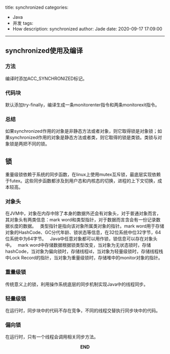 title: synchronized
categories:
  - Java
  - 并发
tags:
  - How
description: synchronized
author: Jade
date: 2020-09-17 17:09:00
---

## synchronized使用及编译
### 方法
编译时添加ACC_SYNCHRONIZED标记。
### 代码块
默认添加try-finally，编译生成一条monitorenter指令和两条monitorexit指令。
### 总结
如果synchronized作用的对象是非静态方法或者对象，则它取得锁是对象锁；如果synchronized作用的对象是静态方法或者类，则它取得的锁是类锁。类锁与对象锁是两把不同的锁。

## 锁
重量级锁依赖于系统的同步函数，在linux上使用mutex互斥锁，最底层实现依赖于futex。这些同步函数都涉及到用户态和内核态的切换，进程的上下文切换，成本较高。
### 对象头
在JVM中，对象在内存中除了本身的数据外还会有对象头，对于普通对象而言，其对象头有两类信息：mark word和类型指针，对于数据而言含会有一份记录数据长度的数据。  
类型指针是指向该对象所属类对象的指针。mark word用于存储对象的HashCode、GC分代年龄、锁状态等信息，在32位系统中位32字节，64位系统中为64字节。  
Java中任意对象都可以用作锁，锁信息可以存在对象头中。  
mark word中存储数据根据锁类型改变，当对象为无状态锁时，存储hashCode，当对象为偏向锁时，存储线程id，当对象为轻量级锁时，存储线程栈中Lock Record的指针，当对象为重量级锁时，存储堆中的monitor对象的指针。

### 重量级锁
传统意义上的锁，利用操作系统底层的同步机制实现Java中的线程同步。
### 轻量级锁
在运行时，同步块中的代码不存在竞争，不同的线程交替执行同步块中的代码。
### 偏向锁
在运行时，只有一个线程会调用相关同步方法。



<p style="text-align: center"><strong>END</strong></p>